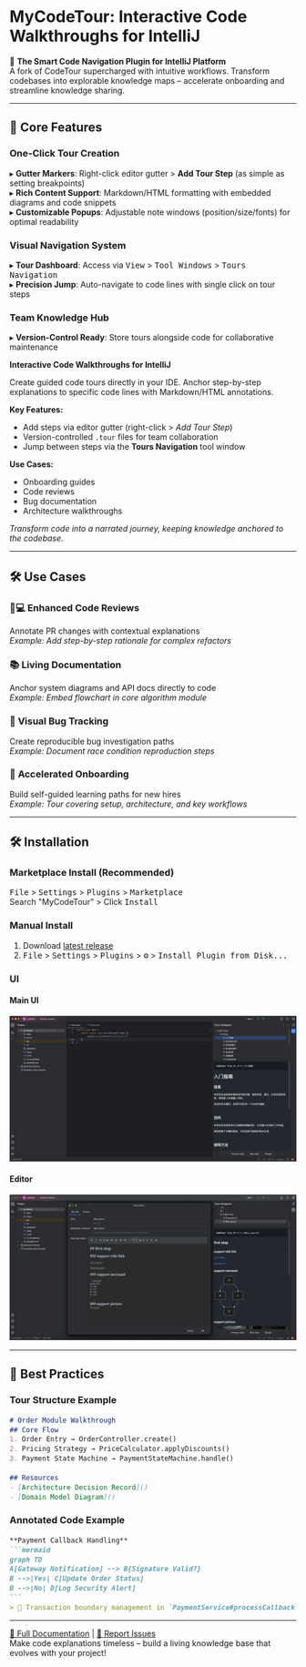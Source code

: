 # MyCodeTour: Interactive Code Walkthroughs for IntelliJ

🚀 **The Smart Code Navigation Plugin for IntelliJ Platform**  
A fork of CodeTour supercharged with intuitive workflows. Transform codebases into explorable knowledge maps – accelerate onboarding and streamline knowledge sharing.

---

## 🌟 Core Features

### One-Click Tour Creation
▸ **Gutter Markers**: Right-click editor gutter > **Add Tour Step** (as simple as setting breakpoints)  
▸ **Rich Content Support**: Markdown/HTML formatting with embedded diagrams and code snippets  
▸ **Customizable Popups**: Adjustable note windows (position/size/fonts) for optimal readability

### Visual Navigation System
▸ **Tour Dashboard**: Access via <kbd>View</kbd> > <kbd>Tool Windows</kbd> > <kbd>Tours Navigation</kbd>  
▸ **Precision Jump**: Auto-navigate to code lines with single click on tour steps

### Team Knowledge Hub
▸ **Version-Control Ready**: Store tours alongside code for collaborative maintenance

<!-- Plugin description -->
**Interactive Code Walkthroughs for IntelliJ**

Create guided code tours directly in your IDE. Anchor step-by-step explanations to specific code lines with Markdown/HTML annotations.

**Key Features:**
- Add steps via editor gutter (right-click > *Add Tour Step*)
- Version-controlled `.tour` files for team collaboration
- Jump between steps via the **Tours Navigation** tool window

**Use Cases:**
- Onboarding guides
- Code reviews
- Bug documentation
- Architecture walkthroughs

*Transform code into a narrated journey, keeping knowledge anchored to the codebase.*
<!-- Plugin description end -->

---

## 🛠️ Use Cases

### 👨💻 **Enhanced Code Reviews**
Annotate PR changes with contextual explanations  
*Example: Add step-by-step rationale for complex refactors*

### 📚 **Living Documentation**
Anchor system diagrams and API docs directly to code  
*Example: Embed flowchart in core algorithm module*

### 🐞 **Visual Bug Tracking**
Create reproducible bug investigation paths  
*Example: Document race condition reproduction steps*

### 🎯 **Accelerated Onboarding**
Build self-guided learning paths for new hires  
*Example: Tour covering setup, architecture, and key workflows*

---

## 🛠️ Installation

### Marketplace Install (Recommended)
<kbd>File</kbd> > <kbd>Settings</kbd> > <kbd>Plugins</kbd> > <kbd>Marketplace</kbd>  
Search "MyCodeTour" > Click <kbd>Install</kbd>

### Manual Install
1. Download [latest release](https://github.com/jinsihou19/MyCodeTour/releases/latest)
2. <kbd>File</kbd> > <kbd>Settings</kbd> > <kbd>Plugins</kbd> > <kbd>⚙️</kbd> > <kbd>Install Plugin from Disk...</kbd>

### UI

#### Main UI
![](assets/01_main.png)

#### Editor
![](assets/02_step_editor.png)

---

## 📌 Best Practices

### Tour Structure Example
```markdown
# Order Module Walkthrough
## Core Flow
1. Order Entry → OrderController.create() 
2. Pricing Strategy → PriceCalculator.applyDiscounts()
3. Payment State Machine → PaymentStateMachine.handle()

## Resources
- [Architecture Decision Record]()
- [Domain Model Diagram]()
```

### Annotated Code Example
````markdown
**Payment Callback Handling**  
```mermaid
graph TD
A[Gateway Notification] --> B{Signature Valid?}
B -->|Yes| C[Update Order Status]
B -->|No| D[Log Security Alert]
```
> 🔐 Transaction boundary management in `PaymentService#processCallback`
````

---

[📘 Full Documentation](https://github.com/jinsihou19/MyCodeTour) | [🐞 Report Issues](https://github.com/jinsihou19/MyCodeTour/issues)  
Make code explanations timeless – build a living knowledge base that evolves with your project!